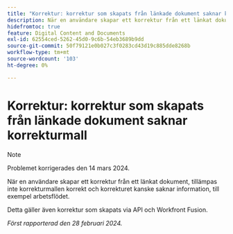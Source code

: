 ```yaml
---
title: "Korrektur: korrektur som skapats från länkade dokument saknar korrekturmall"
description: När en användare skapar ett korrektur från ett länkat dokument, tillämpas inte korrekturmallen korrekt och korrekturet kanske saknar information, till exempel arbetsflödet.
hidefromtoc: true
feature: Digital Content and Documents
exl-id: 62554ced-5262-45d0-9c6b-54eb3689b9dd
source-git-commit: 50f79121e0b027c3f0283cd43d19c885dde8268b
workflow-type: tm+mt
source-wordcount: '103'
ht-degree: 0%

---
```


# Korrektur: korrektur som skapats från länkade dokument saknar korrekturmall

<!--On WF, WFF, WFP TOCs-->

>[!NOTE]
>
>Problemet korrigerades den 14 mars 2024.

När en användare skapar ett korrektur från ett länkat dokument, tillämpas inte korrekturmallen korrekt och korrekturet kanske saknar information, till exempel arbetsflödet.

Detta gäller även korrektur som skapats via API och Workfront Fusion.

_Först rapporterad den 28 februari 2024._
